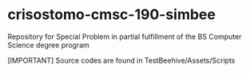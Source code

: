 # crisostomo-cmsc-190-simbee
 Repository for Special Problem in partial fulfillment of the BS Computer Science degree program

[IMPORTANT]
Source codes are found in TestBeehive/Assets/Scripts